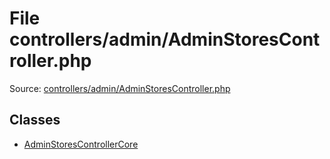 File controllers/admin/AdminStoresController.php
=========

Source: [controllers/admin/AdminStoresController.php](https://github.com/PrestaShop/PrestaShop/blob/1.5.6.0/controllers/admin/AdminStoresController.php)


Classes
-------

* [AdminStoresControllerCore](class.AdminStoresControllerCore.md)

